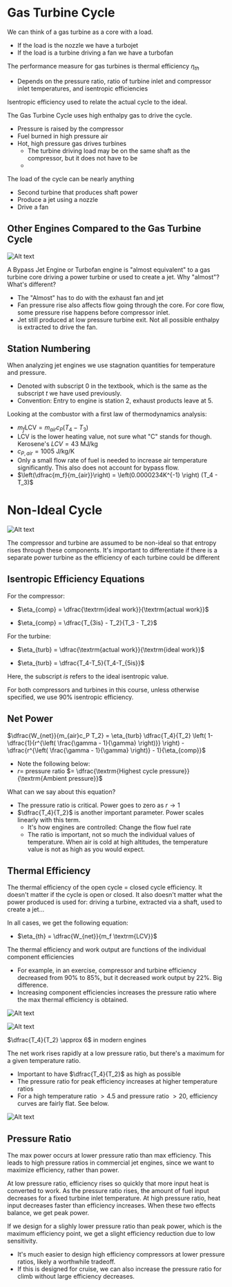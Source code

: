 
# Gas Turbine Cycle

We can think of a gas turbine as a core with a load.
- If the load is the nozzle we have a turbojet
- If the load is a turbine driving a fan we have a turbofan

The performance measure for gas turbines is thermal efficiency $\eta_{th}$
- Depends on the pressure ratio, ratio of turbine inlet and compressor inlet temperatures, and isentropic efficiencies

Isentropic efficiency used to relate the actual cycle to the ideal.

The Gas Turbine Cycle uses high enthalpy gas to drive the cycle.
- Pressure is raised by the compressor
- Fuel burned in high pressure air
- Hot, high pressure gas drives turbines
  - The turbine driving load may be on the same shaft as the compressor, but it does not have to be
  - 
The load of the cycle can be nearly anything
- Second turbine that produces shaft power
- Produce a jet using a nozzle
- Drive a fan

## Other Engines Compared to the Gas Turbine Cycle

![Alt text](image-3.png)

A Bypass Jet Engine or Turbofan engine is "almost equivalent" to a gas turbine core driving a power turbine or used to create a jet. Why "almost"? What's different?
- The "Almost" has to do with the exhaust fan and jet
- Fan pressure rise also affects flow going through the core. For core flow, some pressure rise happens before compressor inlet.
- Jet still produced at low pressure turbine exit. Not all possible enthalpy is extracted to drive the fan.

## Station Numbering

When analyzing jet engines we use stagnation quantities for temperature and pressure.
- Denoted with subscript $0$ in the textbook, which is the same as the subscript $t$ we have used previously.
- Convention: Entry to engine is station 2, exhaust products leave at 5.

Looking at the combustor with a first law of thermodynamics analysis:
- $m_f \textrm{LCV} = m_{air} c_P (T_4 - T_3)$
- LCV is the lower heating value, not sure what "C" stands for though. Kerosene's $LCV=43$ MJ/kg
- $c_{P,air} = 1005$ J/kg/K
- Only a small flow rate of fuel is needed to increase air temperature significantly. This also does not account for bypass flow.
- $\left(\dfrac{m_f}{m_{air}}\right) = \left(0.0000234K^{-1} \right) (T_4 - T_3)$

# Non-Ideal Cycle

![Alt text](image-4.png)

The compressor and turbine are assumed to be non-ideal so that entropy rises through these components. It's important to differentiate if there is a separate power turbine as the efficiency of each turbine could be different

## Isentropic Efficiency Equations

For the compressor:
- $\eta_{comp} = \dfrac{\textrm{ideal work}}{\textrm{actual work}}$

- $\eta_{comp} = \dfrac{T_{3is} - T_2}{T_3 - T_2}$

For the turbine:
- $\eta_{turb} = \dfrac{\textrm{actual work}}{\textrm{ideal work}}$

- $\eta_{turb} = \dfrac{T_4-T_5}{T_4-T_{5is}}$

Here, the subscript $is$ refers to the ideal isentropic value.

For both compressors and turbines in this course, unless otherwise specified, we use $90\%$ isentropic efficiency.

## Net Power

$\dfrac{W_{net}}{m_{air}c_P T_2} = \eta_{turb} \dfrac{T_4}{T_2} \left( 1-\dfrac{1}{r^{\left( \frac{\gamma - 1}{\gamma} \right)}} \right) - \dfrac{r^{\left( \frac{\gamma - 1}{\gamma} \right)} - 1}{\eta_{comp}}$
- Note the following below:
- $r =$ pressure ratio $= \dfrac{\textrm{Highest cycle pressure}}{\textrm{Ambient pressure}}$

What can we say about this equation?
- The pressure ratio is critical. Power goes to zero as $r \rightarrow 1$
- $\dfrac{T_4}{T_2}$ is another important parameter. Power scales linearly with this term.
  - It's how engines are controlled: Change the flow fuel rate
  - The ratio is important, not so much the individual values of temperature. When air is cold at high altitudes, the temperature value is not as high as you would expect.

## Thermal Efficiency

The thermal efficiency of the open cycle $=$ closed cycle efficiency. It doesn't matter if the cycle is open or closed. It also doesn't matter what the power produced is used for: driving a turbine, extracted via a shaft, used to create a jet...

In all cases, we get the following equation:
- $\eta_{th} = \dfrac{W_{net}}{m_f \textrm{LCV}}$

The thermal efficiency and work output are functions of the individual component efficiencies
- For example, in an exercise, compressor and turbine efficiency decreased from 90% to 85%, but it decreased work output by 22%. Big difference.
- Increasing component efficiencies increases the pressure ratio where the max thermal efficiency is obtained.

![Alt text](image-5.png)

![Alt text](image-6.png)

$\dfrac{T_4}{T_2} \approx 6$ in modern engines

The net work rises rapidly at a low pressure ratio, but there's a maximum for a given temperature ratio.
- Important to have $\dfrac{T_4}{T_2}$ as high as possible
- The pressure ratio for peak efficiency increases at higher temperature ratios
- For a high temperature ratio $>4.5$ and pressure ratio $>20$, efficiency curves are fairly flat. See below.

![Alt text](image-7.png)

## Pressure Ratio

The max power occurs at lower pressure ratio than max efficiency. This leads to high pressure ratios in commercial jet engines, since we want to maximize efficiency, rather than power.

At low pressure ratio, efficiency rises so quickly that more input heat is converted to work. As the pressure ratio rises, the amount of fuel input decreases for a fixed turbine inlet temperature. At high pressure ratio, heat input decreases faster than efficiency increases. When these two effects balance, we get peak power.

If we design for a slighly lower pressure ratio than peak power, which is the maximum efficiency point, we get a slight efficiency reduction due to low sensitivity. 
- It's much easier to design high efficiency compressors at lower pressure ratios, likely a worthwhile tradeoff.
- If this is designed for cruise, we can also increase the pressure ratio for climb without large efficiency decreases.